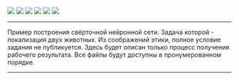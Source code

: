 ![](https://img.shields.io/badge/Python-3.9-blue)
![](https://img.shields.io/badge/tensorflow-2.4.1-blue)
![](https://img.shields.io/badge/NumPy-1.19.5-blue)
![](https://img.shields.io/badge/matplotlib-3.2.2-blue)
![](https://img.shields.io/badge/cv2-4.1.2-blue)
![](https://img.shields.io/badge/scikit-0.22.2.post1-blue)


__________


Пример построения свёрточной нейронной сети. Задача которой - локализация двух животных. Из соображений этики, полное условие задания не публикуется. Здесь будет описан только процесс получения рабочего результата. Все файлы будут доступны в пронумерованном порядке.


_________


